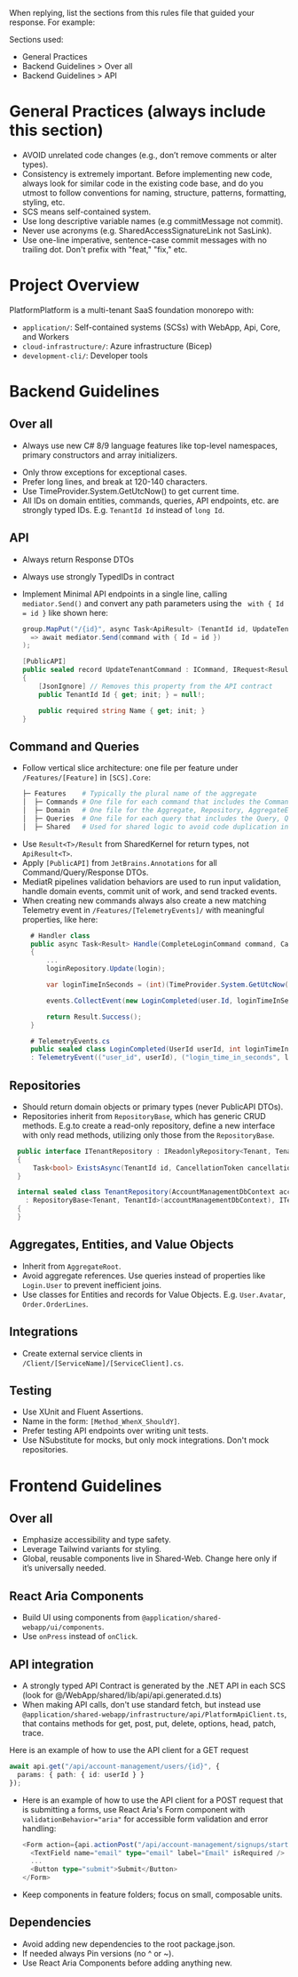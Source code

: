 When replying, list the sections from this rules file that guided your response. For example:

Sections used:
- General Practices
- Backend Guidelines > Over all
- Backend Guidelines > API

# General Practices (always include this section)
- AVOID unrelated code changes (e.g., don’t remove comments or alter types).
- Consistency is extremely important. Before implementing new code, always look for similar code in the existing code base, and do you utmost to follow conventions for naming, structure, patterns, formatting, styling, etc.
- SCS means self-contained system.
- Use long descriptive variable names (e.g commitMessage not commit).
- Never use acronyms (e.g. SharedAccessSignatureLink not SasLink).
- Use one-line imperative, sentence-case commit messages with no trailing dot. Don't prefix with "feat," "fix," etc.

# Project Overview
PlatformPlatform is a multi-tenant SaaS foundation monorepo with:
- `application/`: Self-contained systems (SCSs) with WebApp, Api, Core, and Workers
- `cloud-infrastructure/`: Azure infrastructure (Bicep)
- `development-cli/`: Developer tools

# Backend Guidelines

## Over all
+ Always use new C# 8/9 language features like top-level namespaces, primary constructors and array initializers.
- Only throw exceptions for exceptional cases.
- Prefer long lines, and break at 120-140 characters.
- Use TimeProvider.System.GetUtcNow() to get current time.
- All IDs on domain entities, commands, queries, API endpoints, etc. are strongly typed IDs. E.g. `TenantId Id` instead of `long Id`.

## API
- Always return Response DTOs
- Always use strongly TypedIDs in contract
- Implement Minimal API endpoints in a single line, calling `mediator.Send()` and convert any path parameters using the ` with { Id = id }` like shown here:

  ```csharp
  group.MapPut("/{id}", async Task<ApiResult> (TenantId id, UpdateTenantCommand command, IMediator mediator)
    => await mediator.Send(command with { Id = id })
  );

  [PublicAPI]
  public sealed record UpdateTenantCommand : ICommand, IRequest<Result>
  {
      [JsonIgnore] // Removes this property from the API contract
      public TenantId Id { get; init; } = null!;

      public required string Name { get; init; }
  }
  ```

## Command and Queries
- Follow vertical slice architecture: one file per feature under `/Features/[Feature]` in `[SCS].Core`:
  ```bash
  ├─ Features    # Typically the plural name of the aggregate
  │  ├─ Commands # One file for each command that includes the Command, CommandHandler, and Validator
  │  ├─ Domain   # One file for the Aggregate, Repository, AggregateEvents, AggregateTypes etc.
  │  ├─ Queries  # One file for each query that includes the Query, QueryHandler
  │  ├─ Shared   # Used for shared logic to avoid code duplication in commands
  ```
- Use `Result<T>/Result` from SharedKernel for return types, not `ApiResult<T>`.
- Apply `[PublicAPI]` from `JetBrains.Annotations` for all Command/Query/Response DTOs.
- MediatR pipelines validation behaviors are used to run input validation, handle domain events, commit unit of work, and send tracked events.
- When creating new commands always also create a new matching Telemetry event in `/Features/[TelemetryEvents]/` with meaningful properties, like here:
  ```csharp
    # Handler class
    public async Task<Result> Handle(CompleteLoginCommand command, CancellationToken cancellationToken)
    {
        ...
        loginRepository.Update(login);

        var loginTimeInSeconds = (int)(TimeProvider.System.GetUtcNow() - login.CreatedAt).TotalSeconds;

        events.CollectEvent(new LoginCompleted(user.Id, loginTimeInSeconds)); // Track just before returning

        return Result.Success();
    }

    # TelemetryEvents.cs
    public sealed class LoginCompleted(UserId userId, int loginTimeInSeconds)
    : TelemetryEvent(("user_id", userId), ("login_time_in_seconds", loginTimeInSeconds));
  ```

## Repositories
- Should return domain objects or primary types (never PublicAPI DTOs).
- Repositories inherit from `RepositoryBase`, which has generic CRUD methods. E.g.to create a read-only repository, define a new interface with only read methods, utilizing only those from the `RepositoryBase`.
```csharp
  public interface ITenantRepository : IReadonlyRepository<Tenant, TenantId>
  {
      Task<bool> ExistsAsync(TenantId id, CancellationToken cancellationToken);
  }

  internal sealed class TenantRepository(AccountManagementDbContext accountManagementDbContext)
    : RepositoryBase<Tenant, TenantId>(accountManagementDbContext), ITenantRepository
  {
  }
  ```

## Aggregates, Entities, and Value Objects
- Inherit from `AggregateRoot`.
- Avoid aggregate references. Use queries instead of properties like `Login.User` to prevent inefficient joins.
- Use classes for Entities and records for Value Objects. E.g. `User.Avatar`,  `Order.OrderLines`.

## Integrations
- Create external service clients in `/Client/[ServiceName]/[ServiceClient].cs`.

## Testing
- Use XUnit and Fluent Assertions.
- Name in the form: `[Method_WhenX_ShouldY]`.
- Prefer testing API endpoints over writing unit tests.
- Use NSubstitute for mocks, but only mock integrations. Don't mock repositories.

# Frontend Guidelines

## Over all
- Emphasize accessibility and type safety.
- Leverage Tailwind variants for styling.
- Global, reusable components live in Shared-Web. Change here only if it’s universally needed.

## React Aria Components
- Build UI using components from `@application/shared-webapp/ui/components`.
- Use `onPress` instead of `onClick`.

## API integration
- A strongly typed API Contract is generated by the .NET API in each SCS (look for @/WebApp/shared/lib/api/api.generated.d.ts)
- When making API calls, don't use standard fetch, but instead use `@application/shared-webapp/infrastructure/api/PlatformApiClient.ts`, that contains methods for get, post, put, delete, options, head, patch, trace.

Here is an example of how to use the API client for a GET request
  ```typescript
  await api.get("/api/account-management/users/{id}", {
    params: { path: { id: userId } }
  });
  ```

- Here is an example of how to use the API client for a POST request that is submitting a forms, use React Aria's Form component with `validationBehavior="aria"` for accessible form validation and error handling:
  ```typescript
  <Form action={api.actionPost("/api/account-management/signups/start")} validationErrors={errors} validationBehavior="aria">
    <TextField name="email" type="email" label="Email" isRequired />
    ...
    <Button type="submit">Submit</Button>
  </Form>
  ```
- Keep components in feature folders; focus on small, composable units.

## Dependencies
- Avoid adding new dependencies to the root package.json.
- If needed always Pin versions (no ^ or ~).
- Use React Aria Components before adding anything new.
